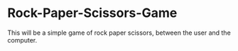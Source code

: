 # Rock-Paper-Scissors-Game
This will be a simple game of rock paper scissors, between the user and the computer.
